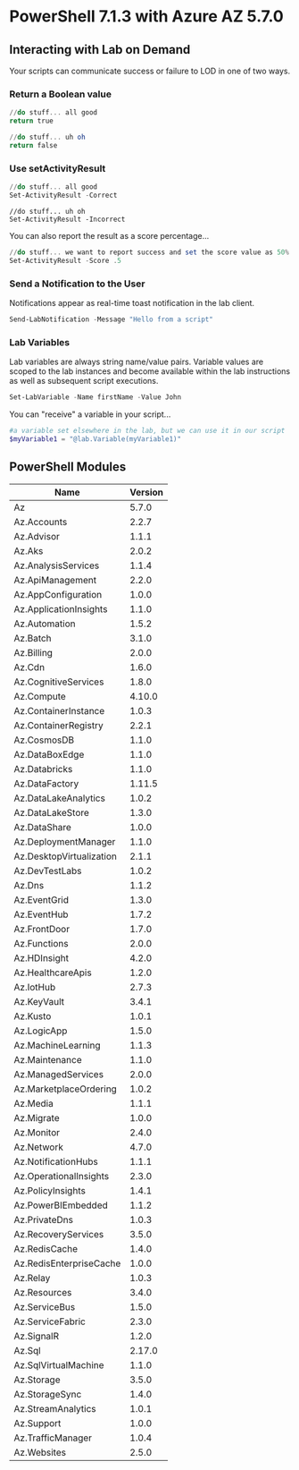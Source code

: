 # PowerShell 7.1.3 with Azure AZ 5.7.0

## Interacting with Lab on Demand

Your scripts can communicate success or failure to LOD in one of two ways.

### Return a Boolean value 

```PowerShell
//do stuff... all good
return true
```

```PowerShell
//do stuff... uh oh
return false
```

### Use setActivityResult

```PowerShell
//do stuff... all good
Set-ActivityResult -Correct
```

```
//do stuff... uh oh
Set-ActivityResult -Incorrect
```

You can also report the result as a score percentage...

```PowerShell
//do stuff... we want to report success and set the score value as 50%
Set-ActivityResult -Score .5
```

### Send a Notification to the User

Notifications appear as real-time toast notification in the lab client.

```PowerShell
Send-LabNotification -Message "Hello from a script"
```

### Lab Variables

Lab variables are always string name/value pairs. Variable values are scoped to the lab instances and become available within the lab instructions as well as subsequent script executions. 

```PowerShell
Set-LabVariable -Name firstName -Value John
```

You can "receive" a variable in your script...

```PowerShell
#a variable set elsewhere in the lab, but we can use it in our script
$myVariable1 = "@lab.Variable(myVariable1)"
```
## PowerShell Modules

Name                     | Version 
----                     | ------- 
Az                       | 5.7.0   
Az.Accounts              | 2.2.7   
Az.Advisor               | 1.1.1   
Az.Aks                   | 2.0.2   
Az.AnalysisServices      | 1.1.4   
Az.ApiManagement         | 2.2.0   
Az.AppConfiguration      | 1.0.0   
Az.ApplicationInsights   | 1.1.0   
Az.Automation            | 1.5.2   
Az.Batch                 | 3.1.0   
Az.Billing               | 2.0.0   
Az.Cdn                   | 1.6.0   
Az.CognitiveServices     | 1.8.0   
Az.Compute               | 4.10.0  
Az.ContainerInstance     | 1.0.3   
Az.ContainerRegistry     | 2.2.1   
Az.CosmosDB              | 1.1.0   
Az.DataBoxEdge           | 1.1.0   
Az.Databricks            | 1.1.0   
Az.DataFactory           | 1.11.5  
Az.DataLakeAnalytics     | 1.0.2   
Az.DataLakeStore         | 1.3.0   
Az.DataShare             | 1.0.0   
Az.DeploymentManager     | 1.1.0   
Az.DesktopVirtualization | 2.1.1   
Az.DevTestLabs           | 1.0.2   
Az.Dns                   | 1.1.2   
Az.EventGrid             | 1.3.0   
Az.EventHub              | 1.7.2   
Az.FrontDoor             | 1.7.0   
Az.Functions             | 2.0.0   
Az.HDInsight             | 4.2.0   
Az.HealthcareApis        | 1.2.0   
Az.IotHub                | 2.7.3   
Az.KeyVault              | 3.4.1   
Az.Kusto                 | 1.0.1   
Az.LogicApp              | 1.5.0   
Az.MachineLearning       | 1.1.3   
Az.Maintenance           | 1.1.0   
Az.ManagedServices       | 2.0.0   
Az.MarketplaceOrdering   | 1.0.2   
Az.Media                 | 1.1.1   
Az.Migrate               | 1.0.0   
Az.Monitor               | 2.4.0   
Az.Network               | 4.7.0   
Az.NotificationHubs      | 1.1.1   
Az.OperationalInsights   | 2.3.0   
Az.PolicyInsights        | 1.4.1   
Az.PowerBIEmbedded       | 1.1.2   
Az.PrivateDns            | 1.0.3   
Az.RecoveryServices      | 3.5.0   
Az.RedisCache            | 1.4.0   
Az.RedisEnterpriseCache  | 1.0.0   
Az.Relay                 | 1.0.3   
Az.Resources             | 3.4.0   
Az.ServiceBus            | 1.5.0   
Az.ServiceFabric         | 2.3.0   
Az.SignalR               | 1.2.0   
Az.Sql                   | 2.17.0  
Az.SqlVirtualMachine     | 1.1.0   
Az.Storage               | 3.5.0   
Az.StorageSync           | 1.4.0   
Az.StreamAnalytics       | 1.0.1   
Az.Support               | 1.0.0   
Az.TrafficManager        | 1.0.4   
Az.Websites              | 2.5.0   
